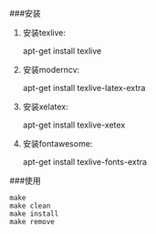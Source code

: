 ###安装  

1. 安装texlive:   

	apt-get install texlive   

2. 安装moderncv:   

	apt-get install texlive-latex-extra   

3. 安装xelatex:  

	apt-get install texlive-xetex   

4. 安装fontawesome:   

	apt-get install texlive-fonts-extra    

###使用  

	make  
	make clean  
	make install
	make remove

